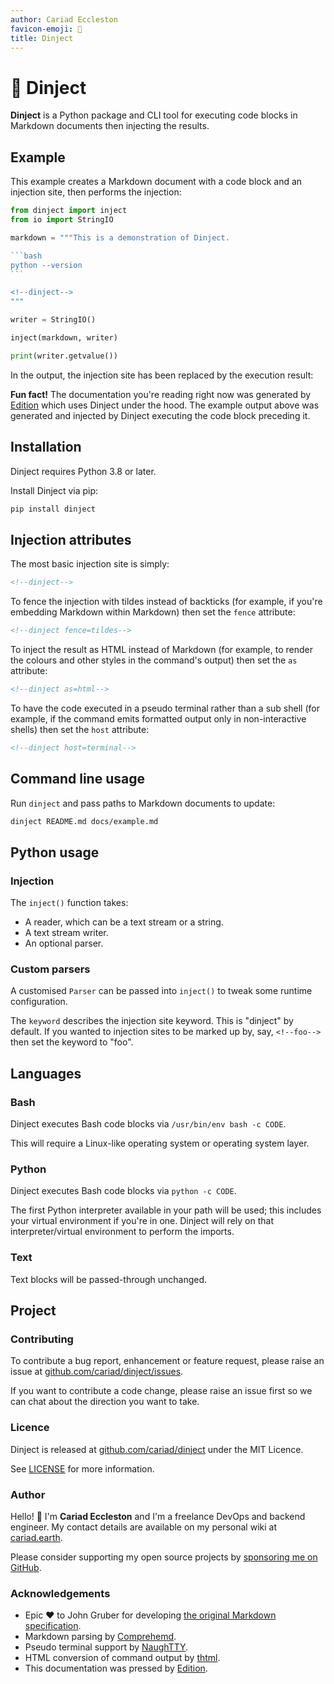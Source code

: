 ```yaml
---
author: Cariad Eccleston
favicon-emoji: 🥪
title: Dinject
---
```


# 🥪 Dinject

**Dinject** is a Python package and CLI tool for executing code blocks in Markdown documents then injecting the results.

<edition value="toc" />

## Example

This example creates a Markdown document with a code block and an injection site, then performs the injection:

~~~python
from dinject import inject
from io import StringIO

markdown = """This is a demonstration of Dinject.

```bash
python --version
```

<!--dinject-->
"""

writer = StringIO()

inject(markdown, writer)

print(writer.getvalue())
~~~

In the output, the injection site has been replaced by the execution result:

<!--edition-exec fence=tildes-->

**Fun fact!** The documentation you're reading right now was generated by [Edition](https://github.com/cariad/edition) which uses Dinject under the hood. The example output above was generated and injected by Dinject executing the code block preceding it.

## Installation

Dinject requires Python 3.8 or later.

Install Dinject via pip:

```bash
pip install dinject
```

## Injection attributes

The most basic injection site is simply:

```markdown
<!--dinject-->
```

To fence the injection with tildes instead of backticks (for example, if you're embedding Markdown within Markdown) then set the `fence` attribute:

```markdown
<!--dinject fence=tildes-->
```

To inject the result as HTML instead of Markdown (for example, to render the colours and other styles in the command's output) then set the `as` attribute:

```markdown
<!--dinject as=html-->
```

To have the code executed in a pseudo terminal rather than a sub shell (for example, if the command emits formatted output only in non-interactive shells) then set the `host` attribute:

```markdown
<!--dinject host=terminal-->
```

## Command line usage

Run `dinject` and pass paths to Markdown documents to update:

```bash
dinject README.md docs/example.md
```

## Python usage

### Injection

The `inject()` function takes:

- A reader, which can be a text stream or a string.
- A text stream writer.
- An optional parser.

### Custom parsers

A customised `Parser` can be passed into `inject()` to tweak some runtime configuration.

The `keyword` describes the injection site keyword. This is "dinject" by default. If you wanted to injection sites to be marked up by, say, `<!--foo-->` then set the keyword to "foo".

## Languages

### Bash

Dinject executes Bash code blocks via `/usr/bin/env bash -c CODE`.

This will require a Linux-like operating system or operating system layer.

### Python

Dinject executes Bash code blocks via `python -c CODE`.

The first Python interpreter available in your path will be used; this includes your virtual environment if you're in one. Dinject will rely on that interpreter/virtual environment to perform the imports.

### Text

Text blocks will be passed-through unchanged.

## Project

### Contributing

To contribute a bug report, enhancement or feature request, please raise an issue at [github.com/cariad/dinject/issues](https://github.com/cariad/dinject/issues).

If you want to contribute a code change, please raise an issue first so we can chat about the direction you want to take.

### Licence

Dinject is released at [github.com/cariad/dinject](https://github.com/cariad/dinject) under the MIT Licence.

See [LICENSE](https://github.com/cariad/dinject/blob/main/LICENSE) for more information.

### Author

Hello! 👋 I'm **Cariad Eccleston** and I'm a freelance DevOps and backend engineer. My contact details are available on my personal wiki at [cariad.earth](https://cariad.earth).

Please consider supporting my open source projects by [sponsoring me on GitHub](https://github.com/sponsors/cariad/).

### Acknowledgements

- Epic ❤️ to John Gruber for developing [the original Markdown specification](https://daringfireball.net/projects/markdown/).
- Markdown parsing by [Comprehemd](https://github.com/cariad/comprehemd).
- Pseudo terminal support by [NaughTTY](https://github.com/cariad/naughtty).
- HTML conversion of command output by [thtml](https://github.com/cariad/thtml).
- This documentation was pressed by [Edition](https://github.com/cariad/edition).
